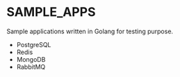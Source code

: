 # SAMPLE_APPS

Sample applications written in Golang for testing purpose.

- PostgreSQL
- Redis
- MongoDB
- RabbitMQ
